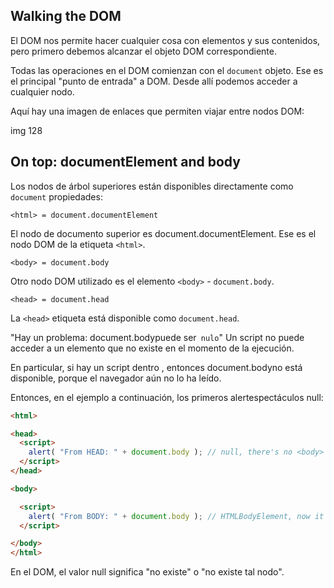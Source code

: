 ## Walking the DOM

El DOM nos permite hacer cualquier cosa con elementos y sus contenidos, pero primero debemos alcanzar el objeto DOM correspondiente.

Todas las operaciones en el DOM comienzan con el `document` objeto. Ese es el principal "punto de entrada" a DOM. Desde allí podemos acceder a cualquier nodo.

Aquí hay una imagen de enlaces que permiten viajar entre nodos DOM:


img 128


## On top: documentElement and body

Los nodos de árbol superiores están disponibles directamente como `document` propiedades:

`<html> = document.documentElement` 

El nodo de documento superior es document.documentElement. Ese es el nodo DOM de la etiqueta `<html>`.

`<body> = document.body` 

Otro nodo DOM utilizado es el elemento `<body>` - `document.body`.

`<head> = document.head` 

La `<head>` etiqueta está disponible como `document.head`.

"Hay un problema: document.bodypuede ser` nulo`" Un script no puede acceder a un elemento que no existe en el momento de la ejecución.

En particular, si hay un script dentro <head>, entonces document.bodyno está disponible, porque el navegador aún no lo ha leído.

Entonces, en el ejemplo a continuación, los primeros alertespectáculos null:

```html
<html>

<head>
  <script>
    alert( "From HEAD: " + document.body ); // null, there's no <body> yet
  </script>
</head>

<body>

  <script>
    alert( "From BODY: " + document.body ); // HTMLBodyElement, now it exists
  </script>

</body>
</html>
```

En el DOM, el valor null significa "no existe" o "no existe tal nodo".